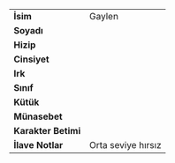 |  |  |
|---|---|
| **İsim** | Gaylen|
| **Soyadı** | |
| **Hizip** | |
| **Cinsiyet** | |
| **Irk** | |
| **Sınıf** | |
| **Kütük** | |
| **Münasebet** | |
| **Karakter Betimi** | |
| **İlave Notlar** | Orta seviye hırsız|
